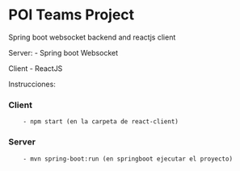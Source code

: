 # POI Teams Project
Spring boot websocket backend and reactjs client

Server:
    - Spring boot Websocket

Client
    - ReactJS

Instrucciones:
    
### Client
        - npm start (en la carpeta de react-client)

    
### Server
        - mvn spring-boot:run (en springboot ejecutar el proyecto)
